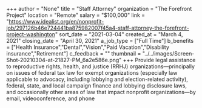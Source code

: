 +++
author = "None"
title = "Staff Attorney"
organization = "The Forefront Project"
location = "Remote"
salary = "$100,000"
link = "https://www.idealist.org/en/nonprofit-job/297126b46e724441ba875982007f45a4-staff-attorney-the-forefront-project-washington"
sort_date = "2021-03-04"
created_at = "March 4, 2021"
closing_date = "April 30, 2021"
a_job_type = ["Full Time"]
b_benefits = ["Health Insurance","Dental","Vision","Paid Vacation","Disability insurance","Retirement"]
c_feedback = ""
thumbnail = "../../images/Screen-Shot-20210304-at-21827-PM_6a2e586e.png"
+++
Provide legal assistance to reproductive rights, health, and justice (RRHJ) organizations—principally on issues of federal tax law for exempt organizations (especially law applicable to advocacy, including lobbying and election-related activity), federal, state, and local campaign finance and lobbying disclosure laws, and occasionally other areas of law that impact nonprofit organizations—by email, videoconference, and phone